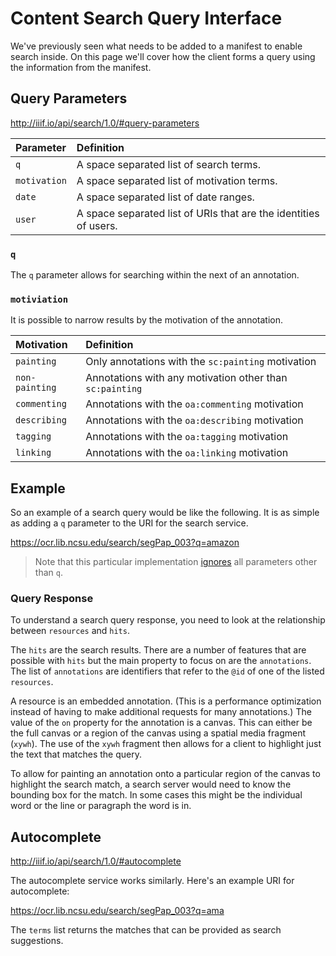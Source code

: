 # Content Search Query Interface

We've previously seen what needs to be added to a manifest to enable search inside. On this page we'll cover how the client forms a query using the information from the manifest.

## Query Parameters

http://iiif.io/api/search/1.0/#query-parameters

| Parameter    | Definition                                                       |
|:-------------|:-----------------------------------------------------------------|
| `q`          | A space separated list of search terms.                          |
| `motivation` | A space separated list of motivation terms.                      |
| `date`       | A space separated list of date ranges.                           |
| `user`       | A space separated list of URIs that are the identities of users. |

### `q`

The `q` parameter allows for searching within the next of an annotation.

### `motiviation`

It is possible to narrow results by the motivation of the annotation.

| Motivation     | Definition                                               |
|:---------------|:---------------------------------------------------------|
| `painting`     | Only annotations with the `sc:painting` motivation       |
| `non-painting` | Annotations with any motivation other than `sc:painting` |
| `commenting`   | Annotations with the `oa:commenting` motivation          |
| `describing`   | Annotations with the `oa:describing` motivation          |
| `tagging`      | Annotations with the `oa:tagging` motivation             |
| `linking`      | Annotations with the `oa:linking` motivation             |

## Example

So an example of a search query would be like the following. It is as simple as adding a `q` parameter to the URI for the search service.

https://ocr.lib.ncsu.edu/search/segPap_003?q=amazon

> Note that this particular implementation [ignores](http://iiif.io/api/search/1.0/#ignored-parameters) all parameters other than `q`.

### Query Response

To understand a search query response, you need to look at the relationship between `resources` and `hits`.

The `hits` are the search results. There are a number of features that are possible with `hits` but the main property to focus on are the `annotations`. The list of `annotations` are identifiers that refer to the `@id` of one of the listed `resources`.

A resource is an embedded annotation. (This is a performance optimization instead of having to make additional requests for many annotations.) The value of the `on` property for the annotation is a canvas. This can either be the full canvas or a region of the canvas using a spatial media fragment (`xywh`). The use of the `xywh` fragment then allows for a client to highlight just the text that matches the query.

To allow for painting an annotation onto a particular region of the canvas to highlight the search match, a search server would need to know the bounding box for the match. In some cases this might be the individual word or the line or paragraph the word is in.

## Autocomplete

http://iiif.io/api/search/1.0/#autocomplete

The autocomplete service works similarly. Here's an example URI for autocomplete:

https://ocr.lib.ncsu.edu/search/segPap_003?q=ama

The `terms` list returns the matches that can be provided as search suggestions.

<!-- #backlog:190 improve content search query interface page -->
